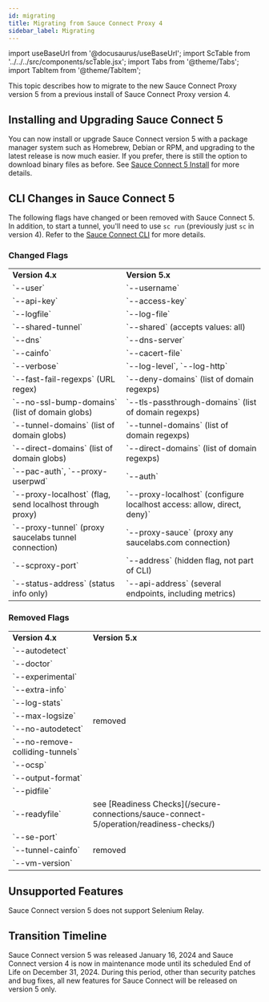```yaml
---
id: migrating
title: Migrating from Sauce Connect Proxy 4
sidebar_label: Migrating
---
```


import useBaseUrl from '@docusaurus/useBaseUrl';
import ScTable from '../../../src/components/scTable.jsx';
import Tabs from '@theme/Tabs';
import TabItem from '@theme/TabItem';

This topic describes how to migrate to the new Sauce Connect Proxy version 5 from a previous install of Sauce Connect Proxy version 4.

## Installing and Upgrading Sauce Connect 5

You can now install or upgrade Sauce Connect version 5 with a package manager system such as Homebrew, Debian or RPM, and upgrading to the latest release is now much easier. If you prefer, there is still the option to download binary files as before. See [Sauce Connect 5 Install](/secure-connections/sauce-connect-5/installation/) for more details. 

## CLI Changes in Sauce Connect 5

The following flags have changed or been removed with Sauce Connect 5. In addition, to start a tunnel, you'll need to use `sc run` (previously just `sc` in version 4). Refer to the [Sauce Connect CLI](/dev/cli/sauce-connect-proxy) for more details.

### Changed Flags
<table>
  <tr>
    <td><strong>Version 4.x</strong></td>
    <td><strong>Version 5.x</strong></td>
  </tr>
  <tr>
    <td>`--user`</td>
    <td>`--username`</td>
  </tr>
  <tr>
    <td>`--api-key`</td>
    <td>`--access-key`</td>
  </tr>
  <tr>
    <td>`--logfile`</td><td>`--log-file`</td></tr>
  <tr>
    <td>`--shared-tunnel`</td>
    <td>`--shared` (accepts values: all)</td>
  </tr>
  <tr>
    <td>`--dns`</td>
    <td>`--dns-server`</td>
  </tr>
  <tr>
    <td>`--cainfo`</td>
    <td>`--cacert-file`</td>
  </tr>
  <tr>
    <td>`--verbose`</td>
    <td>`--log-level`, `--log-http`</td>
  </tr>
  <tr>
    <td>`--fast-fail-regexps` (URL regex)</td>
    <td>`--deny-domains` (list of domain regexps)</td>
  </tr>
  <tr>
    <td>`--no-ssl-bump-domains` (list of domain globs)</td>
    <td>`--tls-passthrough-domains` (list of domain regexps)</td>
  </tr>
  <tr>
    <td>`--tunnel-domains` (list of domain globs)</td>
    <td>`--tunnel-domains` (list of domain regexps)</td>
  </tr>
  <tr>
    <td>`--direct-domains` (list of domain globs)</td>
    <td>`--direct-domains` (list of domain regexps)</td>
  </tr>
  <tr>
    <td>`--pac-auth`, `--proxy-userpwd`</td>
    <td>`--auth`</td>
  </tr>
  <tr>
    <td>`--proxy-localhost` (flag, send localhost through proxy)</td>
    <td>`--proxy-localhost` (configure localhost access: allow, direct, deny)`</td></tr>
  <tr>
    <td>`--proxy-tunnel` (proxy saucelabs tunnel connection)</td>
    <td>`--proxy-sauce` (proxy any saucelabs.com connection)</td>
  </tr>
  <tr>
    <td>`--scproxy-port`</td>
    <td>`--address` (hidden flag, not part of CLI)</td>
  </tr>
  <tr>
    <td>`--status-address` (status info only)</td>
    <td>`--api-address` (several endpoints, including metrics)</td>
  </tr>
</table>

### Removed Flags
<table>
  <tr>
    <td><strong>Version 4.x</strong></td>
    <td><strong>Version 5.x</strong></td>
  </tr>
  <tr>
    <td>`--autodetect`</td>
    <td rowspan=11>removed</td>
  </tr>
  <tr>
    <td>`--doctor`</td>
  </tr>
  <tr>
    <td>`--experimental`</td>
  </tr>
  <tr>
    <td>`--extra-info`</td>
  </tr>
  <tr>
    <td>`--log-stats`</td>
  </tr>
  <tr>
    <td>`--max-logsize`</td>
  </tr>
  <tr>
    <td>`--no-autodetect`</td>
  </tr>
  <tr>
    <td>`--no-remove-colliding-tunnels`</td>
  </tr>
  <tr>
    <td>`--ocsp`</td>
  </tr>
  <tr>
    <td>`--output-format`</td>
  </tr>
  <tr>
    <td>`--pidfile`</td>
  </tr>
  <tr>
    <td>`--readyfile`</td>
    <td>see [Readiness Checks](/secure-connections/sauce-connect-5/operation/readiness-checks/)</td>
  </tr>
  <tr>
    <td>`--se-port`</td>
    <td rowspan=3>removed</td>
  </tr>
  <tr>
    <td>`--tunnel-cainfo`</td>
  </tr>
  <tr>
    <td>`--vm-version`</td>
  </tr>
</table>

## Unsupported Features

Sauce Connect version 5 does not support Selenium Relay.

## Transition Timeline

Sauce Connect version 5 was released January 16, 2024 and Sauce Connect version 4 is now in maintenance mode until its scheduled End of Life on December 31, 2024. During this period, other than security patches and bug fixes, all new features for Sauce Connect will be released on version 5 only.
